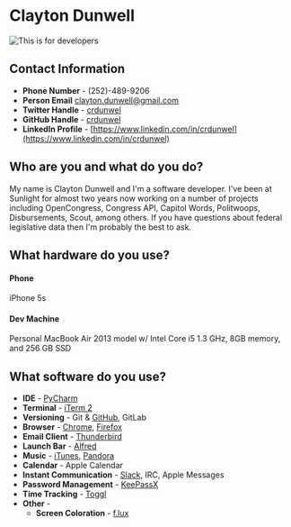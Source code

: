 # Clayton Dunwell

![This is for developers](https://assets-sfcom.s3.amazonaws.com/staff/profile/cdunwell.jpg)

## Contact Information

- **Phone Number** - (252)-489-9206
- **Person Email** clayton.dunwell@gmail.com
- **Twitter Handle** - [crdunwel](https://twitter.com/crdunwel)
- **GitHub Handle** - [crdunwel](https://github.com/crdunwel)
- **LinkedIn Profile** - [https://www.linkedin.com/in/crdunwel](https://www.linkedin.com/in/crdunwel)

## Who are you and what do you do?

My name is Clayton Dunwell and I'm a software developer. I've been at Sunlight for almost two years now working on a number of projects including OpenCongress, Congress API, Capitol Words, Politwoops, Disbursements, Scout, among others. If you have questions about federal legislative data then I'm probably the best to ask.

## What hardware do you use?

#### Phone

iPhone 5s

#### Dev Machine

Personal MacBook Air 2013 model w/ Intel Core i5 1.3 GHz, 8GB memory, and 256 GB SSD

## What software do you use?

- **IDE** - [PyCharm](https://www.jetbrains.com/pycharm/)
- **Terminal** - [iTerm 2](https://www.iterm2.com/)
- **Versioning** - Git & [GitHub](https://github.com/), GitLab
- **Browser** - [Chrome](https://www.google.com/chrome/), [Firefox](https://www.mozilla.org/en-US/firefox/new/)
- **Email Client** - [Thunderbird](https://www.mozilla.org/en-US/thunderbird/)
- **Launch Bar** - [Alfred](https://www.alfredapp.com/)
- **Music** - [iTunes](http://www.apple.com/itunes/), [Pandora](http://www.pandora.com/)
- **Calendar** - Apple Calendar
- **Instant Communication** - [Slack](https://slack.com/), IRC, Apple Messages
- **Password Management** - [KeePassX](http://keepass.info/)
- **Time Tracking** - [Toggl](https://toggl.com/)
- **Other** -
    - **Screen Coloration** - [f.lux](https://justgetflux.com/)
